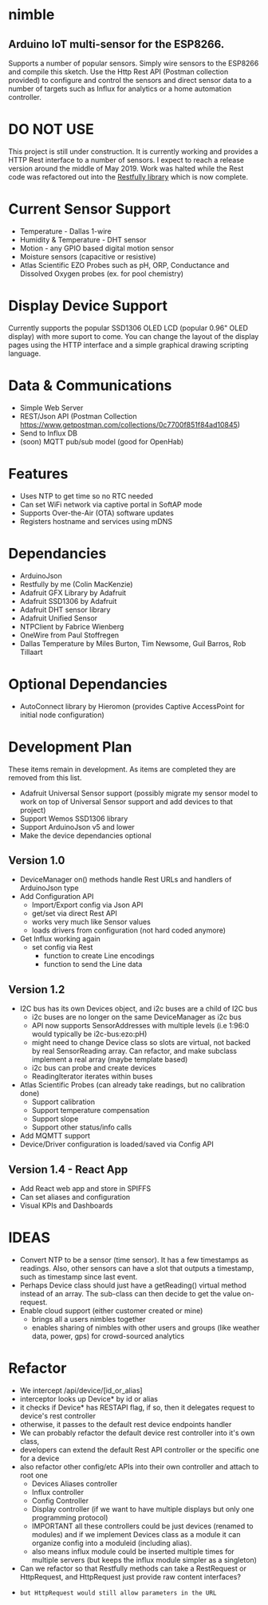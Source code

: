 # nimble
## Arduino IoT multi-sensor for the ESP8266. 
Supports a number of popular sensors. Simply wire sensors to the ESP8266 and compile this sketch. Use the Http Rest API (Postman collection provided) to configure and control the sensors and direct sensor data to a number of targets such as Influx for analytics or a home automation controller.

# DO NOT USE
This project is still under construction. It is currently working and provides a HTTP Rest interface to a number of sensors. I expect to reach a release version around the middle of May 2019. Work was halted while the Rest code was refactored out into the [Restfully library](https://github.com/flyingeinstein/Restfully) which is now complete.

# Current Sensor Support
* Temperature - Dallas 1-wire
* Humidity & Temperature - DHT sensor
* Motion - any GPIO based digital motion sensor
* Moisture sensors (capacitive or resistive)
* Atlas Scientific EZO Probes such as pH, ORP, Conductance and Dissolved Oxygen probes (ex. for pool chemistry)

# Display Device Support
Currently supports the popular SSD1306 OLED LCD (popular 0.96" OLED display) with more suport to come. You can change the layout of the display pages using the HTTP interface and a simple graphical drawing scripting language.

# Data & Communications
* Simple Web Server
* REST/Json API   (Postman Collection   https://www.getpostman.com/collections/0c7700f851f84ad10845)
* Send to Influx DB
* (soon) MQTT pub/sub model (good for OpenHab)

# Features
* Uses NTP to get time so no RTC needed
* Can set WiFi network via captive portal in SoftAP mode
* Supports Over-the-Air (OTA) software updates
* Registers hostname and services using mDNS

# Dependancies
* ArduinoJson
* Restfully by me (Colin MacKenzie)
* Adafruit GFX Library by Adafruit 
* Adafruit SSD1306 by Adafruit
* Adafruit DHT sensor library
* Adafruit Unified Sensor
* NTPClient by Fabrice Wienberg
* OneWire from Paul Stoffregen
* Dallas Temperature by Miles Burton, Tim Newsome, Guil Barros, Rob Tillaart

# Optional Dependancies
* AutoConnect library by Hieromon (provides Captive AccessPoint for initial node configuration)

# Development Plan
These items remain in development. As items are completed they are removed from this list.
* Adafruit Universal Sensor support (possibly migrate my sensor model to work on top of Universal Sensor support and add devices to that project)
* Support Wemos SSD1306 library
* Support ArduinoJson v5 and lower
* Make the device dependancies optional

## Version 1.0
* DeviceManager on() methods handle Rest URLs and handlers of ArduinoJson type
* Add Configuration API
  * Import/Export config via Json API
  * get/set via direct Rest API
  * works very much like Sensor values
  * loads drivers from configuration (not hard coded anymore)
* Get Influx working again
  * set config via Rest
     * function to create Line encodings
     * function to send the Line data

## Version 1.2
* I2C bus has its own Devices object, and i2c buses are a child of I2C bus
     * i2c buses are no longer on the same DeviceManager as i2c bus
     * API now supports SensorAddresses with multiple levels (i.e 1:96:0 would typically be i2c-bus:ezo:pH)
     * might need to change Device class so slots are virtual, not backed by real SensorReading array. Can refactor, and make subclass implement a real array (maybe template based)
     * i2c bus can probe and create devices
     * ReadingIterator iterates within buses
* Atlas Scientific Probes (can already take readings, but no calibration done)
     * Support calibration
     * Support temperature compensation
     * Support slope
     * Support other status/info calls
* Add MQMTT support
* Device/Driver configuration is loaded/saved via Config API

## Version 1.4 - React App
* Add React web app and store in SPIFFS
* Can set aliases and configuration
* Visual KPIs and Dashboards
   
# IDEAS
* Convert NTP to be a sensor (time sensor). It has a few timestamps as readings. Also, other sensors can have a slot that outputs a timestamp, such as timestamp since last event.
* Perhaps Device class should just have a getReading() virtual method instead of an array. The sub-class can then decide to get the value on-request.
* Enable cloud support (either customer created or mine)
     * brings all a users nimbles together
     * enables sharing of nimbles with other users and groups (like weather data, power, gps) for crowd-sourced analytics
   
# Refactor
* We intercept /api/device/[id_or_alias]
* interceptor looks up Device* by id or alias
* it checks if Device* has RESTAPI flag, if so, then it delegates request to device's rest controller
* otherwise, it passes to the default rest device endpoints handler
* We can probably refactor the default device rest controller into it's own class,
* developers can extend the default Rest API controller or the specific one for a device
* also refactor other config/etc APIs into their own controller and attach to root one
     * Devices Aliases controller
     * Influx controller
     * Config Controller
     * Display controller (if we want to have multiple displays but only one programming protocol)
     * IMPORTANT all these controllers could be just devices (renamed to modules) and if we implement Devices class as a module it can organize config into a moduleid (including alias).
     *    also means influx module could be inserted multiple times for multiple servers (but keeps the influx module simpler as a singleton)
* Can we refactor so that Restfully methods can take a RestRequest or HttpRequest, and HttpRequest just provide raw content interfaces?
*     but HttpRequest would still allow parameters in the URL

